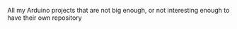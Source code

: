 All my Arduino projects that are not big enough, or not interesting enough to have their own repository
